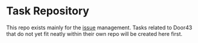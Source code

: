 Task Repository
===============

This repo exists mainly for the [issue](https://github.com/unfoldingWord-dev/Door43/issues) management.  Tasks related to Door43 that do not yet fit neatly within their own repo will be created here first.

